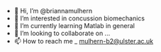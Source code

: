 - 👋 Hi, I’m @briannamulhern
- 👀 I’m interested in concussion biomechanics
- 🌱 I’m currently learning Matlab in general
- 💞️ I’m looking to collaborate on ...
- 📫 How to reach me _ mulhern-b2@ulster.ac.uk

<!---
briannamulhern/briannamulhern is a ✨ special ✨ repository because its `README.md` (this file) appears on your GitHub profile.
You can click the Preview link to take a look at your changes.
--->
